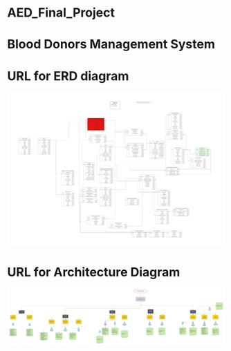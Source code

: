 # AED_Final_Project

<h1>Blood Donors Management System</h1>

# URL for ERD diagram


![ERDl](Database_ER.jpeg)

# URL for Architecture Diagram

![Domain Model](abstract.jpeg)

